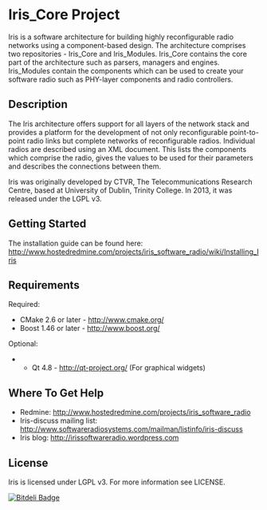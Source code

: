 # Iris_Core Project

Iris is a software architecture for building highly reconfigurable radio networks using a component-based design. The architecture comprises two repositories - Iris_Core and Iris_Modules. Iris_Core contains the core part of the architecture such as parsers, managers and engines. Iris_Modules contain the components which can be used to create your software radio such as PHY-layer components and radio controllers.

## Description

The Iris architecture offers support for all layers of the network stack and provides a platform for the development of not only reconfigurable point-to-point radio links but complete networks of reconfigurable radios. Individual radios are described using an XML document. This lists the components which comprise the radio, gives the values to be used for their parameters and describes the connections between them.

Iris was originally developed by CTVR, The Telecommunications Research Centre, based at University of Dublin, Trinity College. In 2013, it was released under the LGPL v3.

## Getting Started

The installation guide can be found here: http://www.hostedredmine.com/projects/iris_software_radio/wiki/Installing_Iris

## Requirements

Required:
* CMake 2.6 or later - http://www.cmake.org/
* Boost 1.46 or later - http://www.boost.org/

Optional:
* * Qt 4.8 - http://qt-project.org/ (For graphical widgets)

## Where To Get Help

* Redmine: http://www.hostedredmine.com/projects/iris_software_radio
* Iris-discuss mailing list: http://www.softwareradiosystems.com/mailman/listinfo/iris-discuss
* Iris blog: http://irissoftwareradio.wordpress.com

## License

Iris is licensed under LGPL v3. For more information see LICENSE.


[![Bitdeli Badge](https://d2weczhvl823v0.cloudfront.net/suttonpd/iris_core/trend.png)](https://bitdeli.com/free "Bitdeli Badge")

